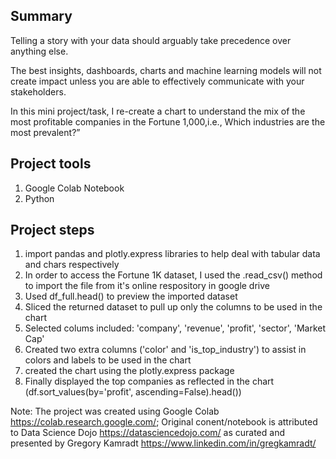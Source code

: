 
## Summary 
Telling a story with your data should arguably take precedence over anything else. 

The best insights, dashboards, charts and machine learning models will not create impact unless you are able to effectively communicate with your stakeholders. 

In this mini project/task, I re-create a chart to understand the mix of the most profitable companies in the Fortune 1,000,i.e., Which industries are the most prevalent?” 



## Project tools
 1. Google Colab Notebook
 2. Python 


## Project steps
1. import pandas and plotly.express libraries to help deal with tabular data and chars respectively 
2. In order to access the Fortune 1K dataset, I used the .read_csv() method to import the file from it's online respository in google drive
3. Used df_full.head() to preview the imported dataset
4. Sliced the returned dataset to pull up only the columns to be used in the chart 
5. Selected colums included: 'company', 'revenue', 'profit', 'sector', 'Market Cap'
6. Created two extra columns ('color' and 'is_top_industry') to assist in colors and labels to be used in the chart 
7. created the chart using the plotly.express package
8. Finally displayed the top companies as reflected in the chart (df.sort_values(by='profit', ascending=False).head())

Note: The project was created using Google Colab https://colab.research.google.com/;
Original conent/notebook is attributed to Data Science Dojo https://datasciencedojo.com/ as curated and presented by Gregory Kamradt https://www.linkedin.com/in/gregkamradt/
